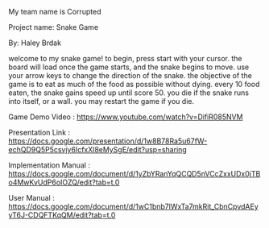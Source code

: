 My team name is Corrupted

Project name: Snake Game

By: Haley Brdak

welcome to my snake game!
  to begin, press start with your cursor.
  the board will load once the game starts, and the snake begins to move. use your arrow keys to change the direction of the snake.
  the objective of the game is to eat as much of the food as possible without dying.
  every 10 food eaten, the snake gains speed up until score 50.
  you die if the snake runs into itself, or a wall.
  you may restart the game if you die.

  Game Demo Video : https://www.youtube.com/watch?v=DifiR085NVM 

  Presentation Link : https://docs.google.com/presentation/d/1w8B78Ra5u67fW-echQD9Q5P5csvjy6IcfxXl8eMySgE/edit?usp=sharing 

  Implementation Manual : https://docs.google.com/document/d/1yZbYRanYqQCQD5nVCcZxxUDx0jTBo4MwKvUdP6oIOZQ/edit?tab=t.0 

  User Manual : https://docs.google.com/document/d/1wC1bnb7lWxTa7mkRit_CbnCpvdAEyyT6J-CDQFTKqQM/edit?tab=t.0 

